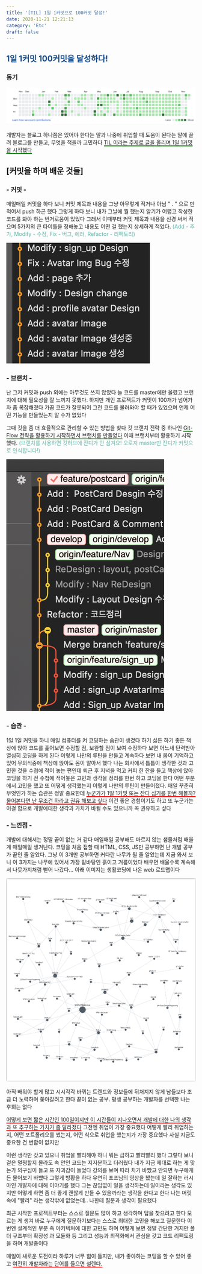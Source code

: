 ```yaml
---
title: '[TIL] 1일 1커밋으로 100커밋 달성!'
date: 2020-11-21 12:21:13
category: 'Etc'
draft: false
---
```


## <span style="color : #184C88 ">1일 1커밋 100커밋을 달성하다!</span>

### 동기

![](./images/123123.png)

개발자는 블로그 하나쯤은 있어야 한다는 말과 나중에 취업할 때 도움이 된다는 말에 끌려 블로그를 만들고, 무엇을 적을까 고민하다 <span style="border-bottom: 2px solid green">TIL 이라는 주제로 글을 올리며 1일 1커밋을 시작했다</span>

## [커밋을 하며 배운 것들]

### - 커밋 -

매일매일 커밋을 하다 보니 커밋 제목과 내용을 그냥 아무렇게 적거나 아님 " . " 으로 만 적어서 push 하곤 했다 그렇게 하다 보니 내가 그날에 뭘 했는지 알기가 어렵고 작성한 코드를 봐야 하는 번거로움이 있었다 그래서 이때부터 커밋 제목과 내용을 신경 써서 적으며 5가지의 큰 타이틀을 정해놓고 내용도 어떤 걸 했는지 상세하게 적었다. <span style="color: #60b4a6">(Add - 추가, Modify - 수정, Fix - 버그, 에러, Refactor - 리팩토리)</span>

![](./images/1000.png)
<br>

### - 브랜치 -

난 그저 커밋과 push 외에는 아무것도 쓰지 않았다 늘 코드를 master에만 올렸고 브런치에 대해 필요성을 잘 느끼지 못했다. 하지만 개인 프로젝트가 커밋이 100개가 넘어가자 좀 복잡해졌다 가끔 코드가 잘못되어 그전 코드를 불러와야 할 때가 있었으며 언제 어떤 기능을 만들었는지 알 수가 없었다

그때 깃을 좀 더 효율적으로 관리할 수 있는 방법을 찾다 깃 브랜치 전략 중 하나인 <span style="border-bottom: 2px solid green">Git-Flow 전략을 활용하기 시작하면서 브랜치를 만들었다</span> 이때 브랜치부터 활용하기 시작했다. <span style="color: #60b4a6">(브랜치를 사용하면 깃허브에 잔디가 안 심겨요! 오로지 master만 잔디가 커밋으로 인식합니다!)</span>

![](./images/1001.png)
<br>

### - 습관 -

1일 1일 커밋을 하니 매일 컴퓨터를 켜 코딩하는 습관이 생겼다 하기 싫든 하기 좋든 책상에 앉아 코드를 훑어보면 수정할 점, 보완할 점이 보여 수정하다 보면 어느새 탄력받아 열심히 코딩을 하게 된다 이렇게 나만의 루틴을 만들고 계속하다 보면 내 몸이 기억하고 있어 무의식중에 책상에 앉아도 몸이 알아서 했다 나는 회사에서 틈틈이 생각한 것과 고민한 것을 수첩에 적어 놓는 편인데 퇴근 후 저녁을 먹고 커피 한 잔을 들고 책상에 앉아 코딩을 하기 전 수첩에 적어놓은 고민과 생각을 정리를 한번 하고 코딩을 한다 어떤 부분에서 고민을 했고 또 어떻게 생각했는지 이렇게 나만의 루틴이 만들어졌다. 매일 꾸준히 무엇인가 하는 습관은 정말 중요한데 <span style="border-bottom: 2px solid red">누군가가 1일 1커밋 또는 잔디 심기를 한번 해볼까? 물어본다면 난 무조건 하라고 권유 해보고 싶다</span> 이건 좋은 경험이기도 하고 또 누군가는 이걸 함으로 개발에대한 생각과 가치가 바뀔 수도 있으니까 꼭 권유하고 싶다
<br>

### - 느낀점 -

개발에 대해서는 정말 끝이 없는 거 같다 매일매일 공부해도 마르지 않는 샘물처럼 배울게 매일매일 생겨난다. 코딩을 처음 접할 때 HTML, CSS, JS만 공부하면 난 개발 공부가 끝인 줄 알았다. 그냥 이 3개만 공부하면 커다란 나무가 될 줄 알았는데 지금 와서 보니 이 3가지는 나무에 있어서 가장 밑바탕인 흙이고 거름이었다 배우면 배울수록 계속해서 나뭇가지처럼 뻗어 나갔다... 아래 이미지는 생활코딩에 나온 web 로드맵이다

![](./images/1002.png)

아직 배워야 할게 많고 시시각각 바뀌는 트렌드와 정보들에 뒤처지지 않게 남들보다 조금 더 노력하며 쫒아갈려고 한다 끝이 없는 공부. 평생 공부하는 개발자를 선택한 나는 후회는 없다

<span style="border-bottom: 2px solid red">어떻게 보면 짧은 시간인 100일이지만 이 시간들이 지나오면서 개발에 대한 나의 생각과 또 추구하는 가치가 좀 달라졌다</span> 그전엔 취업이 가장 중요했다 어떻게 빨리 취업하는지, 어떤 포트폴리오를 썼는지, 어떤 식으로 취업을 했는지가 가장 중요했다 사실 지금도 중요한 건 변함이 없지만

이런 생각만 갖고 있으니 취업을 빨리해야 하니 뭐든 급하고 빨리빨리 했다 그렇다 보니 겉은 멀쩡할지 몰라도 속 안인 코드는 지저분하고 더러웠다 내가 지금 제대로 하는 게 맞는가 의구심이 들고 또 자괴감이 들었다 강의를 보며 따라 치기 바빴고 안되면 누구에게든 물어보기 바빴다 그렇게 방황을 하다 우연히 포프님의 영상을 봤는데 일 잘하는 러시아인 개발자에 대해 이야기를 했다 그는 끊임없이 일을 생각하는데 일이라는 생각도 있지만 어떻게 하면 좀 더 좋게 괜찮게 만들 수 있을까라는 생각을 한다고 한다 나는 머릿속에 "빨리" 라는 생각밖에 없었는데.. 나한테 질문과 생각이 필요했다

최근 시작한 프로젝트부터는 스스로 질문도 많이 하고 생각하며 답을 찾으려고 한다 모르는 게 생겨 바로 누구에게 질문하기보다는 스스로 최대한 고민을 해보고 질문한다 이번엔 설계적인 부분 즉 아키텍처에 대한 고민도 하며 어떻게 보면 정말 간단한 거지만 폴더 구조부터 확장성 과 모듈화 등 그리고 성능과 최적화에서 관심을 갖고 코드 리팩토링을 하며 개발중이다

매일이 새로운 도전이라 하루가 너무 힘이 들지만, 내가 좋아하는 코딩을 할 수 있어 좋고 <span style="border-bottom: 2px solid red">여전히 개발자라는 단어를 들으면 설렌다.</span>
